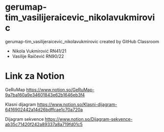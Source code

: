 # gerumap-tim_vasilijeraicevic_nikolavukmirovic
gerumap-tim_vasilijeraicevic_nikolavukmirovic created by GitHub Classroom
- Nikola Vukmirović RN41/21
- Vasilije Raičević RN90/22

# Link za Notion 

GeRuMap
https://www.notion.so/GeRuMap-9a7ba160a9e34601843e62b1646eb3f4

Klasni dijagram
https://www.notion.so/Klasni-dijagram-6416902442a14d26bdffcae1c70a720a

Dijagram sekvence
https://www.notion.so/Dijagram-sekvence-ab35c71420f242a89337a8a719fd01c5
